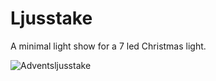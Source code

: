 # Ljusstake

A minimal light show for a 7 led Christmas light.

![Adventsljusstake](https://www.xn--ob-eka.se/storage/ma/51321484c31c488faf84f68001301cb9/1b920bdbfab54dfa93f7512f54256f17/553-480-0-jpg.Jpeg/40FD259D53BD894D7E741B7AF5500BB19E5A0CA0/47943.jpeg)

